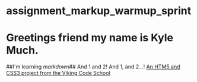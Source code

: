 assignment_markup_warmup_sprint
===============================
Greetings friend my name is Kyle Much.
======================================
##I'm learning *markdown*##
And 1 and 2!  And 1, and 2...!
[An HTM5 and CSS3 project from the Viking Code School](http://www.vikingcodeschool.com)
